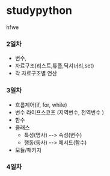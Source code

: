 # studypython
hfwe

### 2일차
- 변수,
- 자료구조(리스트,튜플,딕셔너리,set)
- 각 자료구조별 연산 

### 3일차 
- 흐름제어(if, for, while)
- 변수 라이프스코프 (지역변수, 전역번수 )
- 함수 
- 클래스
    - 특성(명사) --> 속성(변수)
    - 행동(동사) --> 메서드(함수)
- 모듈/패키지

### 4일차 


